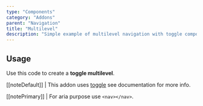 ```yaml
---
type: "Components"
category: "Addons"
parent: "Navigation"
title: "Multilevel"
description: "Simple example of multilevel navigation with toggle component."
---
```


## Usage

Use this code to create a **toggle multilevel**.

[[noteDefault]]
| This addon uses [toggle](/components/core/toggle) see documentation for more info.

[[notePrimary]]
| For aria purpose use `<nav></nav>`.

<demo>
  <demoinline src="vanilla/components/addons/navigation/multilevel">
  </demoinline>
</demo>
